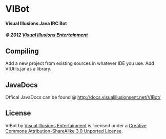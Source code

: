 # VIBot #
#### Visual Illusions Java IRC Bot ####
##### &copy; 2012 [Visual Illusions Entertainment](http://visualillusionsent.net/ "vi")

## Compiling ##
Add a new project from existing sources in whatever IDE you use. Add VIUtils.jar as a library.

## JavaDocs ##
Offical JavaDocs can be found @ http://docs.visualillusionsent.net/VIBot/

## License ##
VIBot by [Visual Illusions Entertainment](http://visualillusionsent.net/ "vi") is licensed under a [Creative Commons Attribution-ShareAlike 3.0 Unported License](http://creativecommons.org/licenses/by-sa/3.0/deed.en_US "CC-BY-SA").
